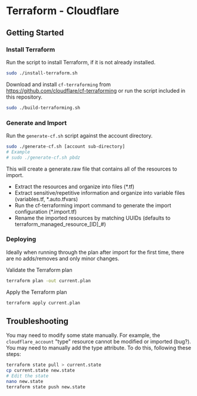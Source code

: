 # Terraform - Cloudflare

## Getting Started
### Install Terraform

Run the script to install Terraform, if it is not already installed.
```bash
sudo ./install-terraform.sh
```

Download and install `cf-terraforming` from https://github.com/cloudflare/cf-terraforming or run the script included in this repository.
```bash
sudo ./build-terraforming.sh
```

### Generate and Import

Run the `generate-cf.sh` script against the account directory.
```bash
sudo ./generate-cf.sh [account sub-directory]
# Example
# sudo ./generate-cf.sh pbdz
```

This will create a generate.raw file that contains all of the resources to import.
- Extract the resources and organize into files (*.tf)
- Extract sensitive/repetitive information and organize into variable files (variables.tf, *.auto.tfvars)
- Run the cf-terraforming import command to generate the import configuration (*.import.tf)
- Rename the imported resources by matching UUIDs (defaults to terraform_managed_resource_[ID]_#)

### Deploying

Ideally when running through the plan after import for the first time, there are no adds/removes and only minor changes.

Validate the Terraform plan
```bash
terraform plan -out current.plan
```

Apply the Terraform plan
```bash
terraform apply current.plan
```

## Troubleshooting
You may need to modify some state manually. For example, the `cloudflare_account` "type" resource cannot be modified or imported (bug?). You may need to manually add the type attribute. To do this, following these steps:
```bash
terraform state pull > current.state
cp current.state new.state
# Edit the state
nano new.state
terraform state push new.state
```
